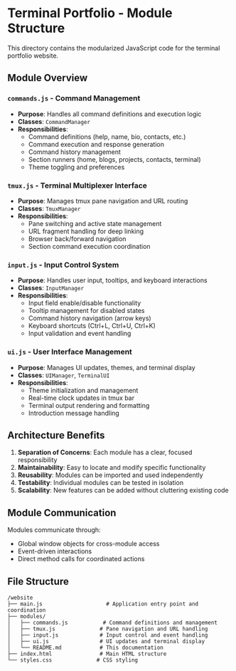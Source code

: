 # Terminal Portfolio - Module Structure

This directory contains the modularized JavaScript code for the terminal portfolio website.

## Module Overview

### `commands.js` - Command Management
- **Purpose**: Handles all command definitions and execution logic
- **Classes**: `CommandManager`
- **Responsibilities**:
  - Command definitions (help, name, bio, contacts, etc.)
  - Command execution and response generation
  - Command history management
  - Section runners (home, blogs, projects, contacts, terminal)
  - Theme toggling and preferences

### `tmux.js` - Terminal Multiplexer Interface
- **Purpose**: Manages tmux pane navigation and URL routing
- **Classes**: `TmuxManager`
- **Responsibilities**:
  - Pane switching and active state management
  - URL fragment handling for deep linking
  - Browser back/forward navigation
  - Section command execution coordination

### `input.js` - Input Control System
- **Purpose**: Handles user input, tooltips, and keyboard interactions
- **Classes**: `InputManager`
- **Responsibilities**:
  - Input field enable/disable functionality
  - Tooltip management for disabled states
  - Command history navigation (arrow keys)
  - Keyboard shortcuts (Ctrl+L, Ctrl+U, Ctrl+K)
  - Input validation and event handling

### `ui.js` - User Interface Management
- **Purpose**: Manages UI updates, themes, and terminal display
- **Classes**: `UIManager`, `TerminalUI`
- **Responsibilities**:
  - Theme initialization and management
  - Real-time clock updates in tmux bar
  - Terminal output rendering and formatting
  - Introduction message handling

## Architecture Benefits

1. **Separation of Concerns**: Each module has a clear, focused responsibility
2. **Maintainability**: Easy to locate and modify specific functionality
3. **Reusability**: Modules can be imported and used independently
4. **Testability**: Individual modules can be tested in isolation
5. **Scalability**: New features can be added without cluttering existing code

## Module Communication

Modules communicate through:
- Global window objects for cross-module access
- Event-driven interactions
- Direct method calls for coordinated actions

## File Structure
```
/website
├── main.js                    # Application entry point and coordination
├── modules/
│   ├── commands.js           # Command definitions and management
│   ├── tmux.js              # Pane navigation and URL handling
│   ├── input.js             # Input control and event handling
│   ├── ui.js                # UI updates and terminal display
│   └── README.md            # This documentation
├── index.html               # Main HTML structure
└── styles.css              # CSS styling
```

